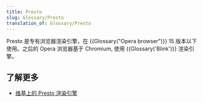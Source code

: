 ```yaml
---
title: Presto
slug: Glossary/Presto
translation_of: Glossary/Presto
---
```

Presto 是专有浏览器渲染引擎，在 {{Glossary("Opera browser")}} 15 版本以下使用。之后的 Opera 浏览器基于 Chromium, 使用 {{Glossary('Blink')}} 渲染引擎。

## 了解更多

- [维基上的 Presto 渲染引擎](https://zh.wikipedia.org/wiki/Presto)

